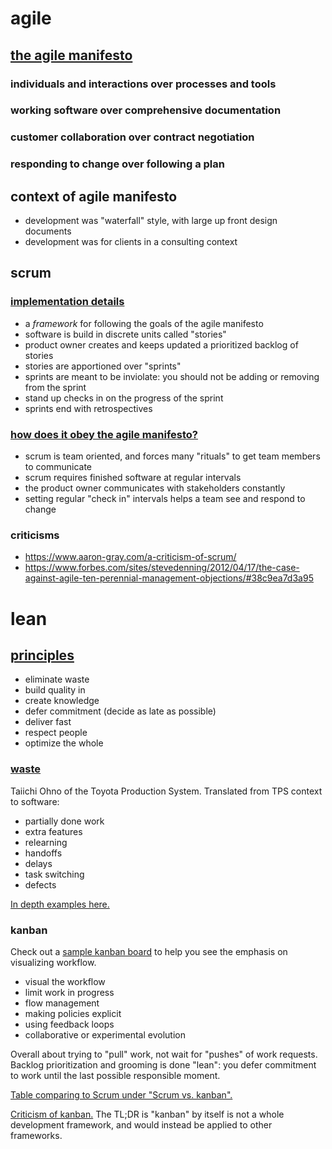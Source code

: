 # agile

## [the agile manifesto](http://agilemanifesto.org/)

### **individuals and interactions** over processes and tools

### **working software** over comprehensive documentation

### **customer collaboration** over contract negotiation

### **responding to change** over following a plan

## context of agile manifesto

- development was "waterfall" style, with large up front design documents
- development was for clients in a consulting context

## scrum

### [implementation details](https://www.scrumalliance.org/why-scrum/scrum-guide)

- a _framework_ for following the goals of the agile manifesto
- software is build in discrete units called "stories"
- product owner creates and keeps updated a prioritized backlog of
  stories
- stories are apportioned over "sprints"
- sprints are meant to be inviolate: you should not be adding or removing
  from the sprint
- stand up checks in on the progress of the sprint
- sprints end with retrospectives

### [how does it obey the agile manifesto?](https://www.scrumalliance.org/why-scrum/core-scrum-values-roles)

- scrum is team oriented, and forces many "rituals" to get team members to
  communicate
- scrum requires finished software at regular intervals
- the product owner communicates with stakeholders constantly
- setting regular "check in" intervals helps a team see and respond to
  change

### criticisms

- https://www.aaron-gray.com/a-criticism-of-scrum/
- https://www.forbes.com/sites/stevedenning/2012/04/17/the-case-against-agile-ten-perennial-management-objections/#38c9ea7d3a95

# lean

## [principles](https://www.infoq.com/resource/articles/poppendieck-implementing-lean/en/resources/poppendieck_ch02.pdf)
- eliminate waste
- build quality in
- create knowledge
- defer commitment (decide as late as possible)
- deliver fast
- respect people
- optimize the whole

### [waste](https://dzone.com/articles/seven-wastes-software)

Taiichi Ohno of the Toyota Production System. Translated from TPS context
to software:

- partially done work
- extra features
- relearning
- handoffs
- delays
- task switching
- defects

[In depth examples
here.](https://www.scrumalliance.org/community/articles/2013/september/how-to-manage-the-7-wastes%E2%80%9D-of-agile-software-deve)

### kanban

Check out a [sample kanban
board](https://en.wikipedia.org/wiki/Kanban_(development)#/media/File:Sample_Kanban_Board.png)
to help you see the emphasis on visualizing workflow.

- visual the workflow
- limit work in progress
- flow management
- making policies explicit
- using feedback loops
- collaborative or experimental evolution

Overall about trying to "pull" work, not wait for "pushes" of work
requests. Backlog prioritization and grooming is done "lean": you defer
commitment to work until the last possible responsible moment.

[Table comparing to Scrum under "Scrum vs.
kanban".](https://www.atlassian.com/agile/kanban)

[Criticism of
kanban.](https://scrumcrazy.wordpress.com/2013/02/04/kanban-vs-scrum-kanban-is-not-for-software-development-but-scrum-is/)
The TL;DR is "kanban" by itself is not a whole development framework, and
would instead be applied to other frameworks.
